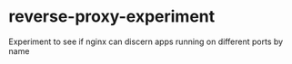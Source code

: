 # reverse-proxy-experiment
Experiment to see if nginx can discern apps running on different ports by name
